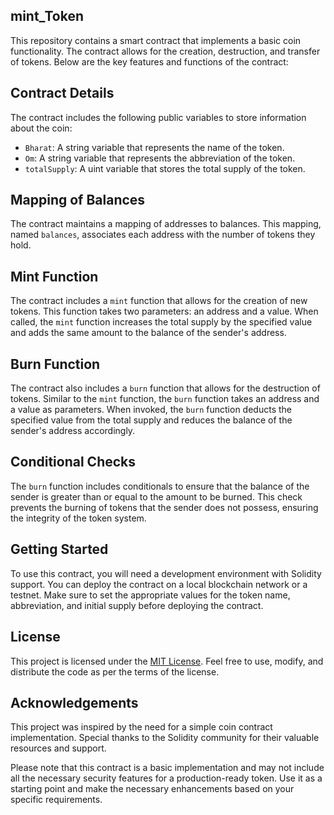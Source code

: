 ## mint_Token

This repository contains a smart contract that implements a basic coin functionality. The contract allows for the creation, destruction, and transfer of tokens. Below are the key features and functions of the contract:

## Contract Details

The contract includes the following public variables to store information about the coin:

- `Bharat`: A string variable that represents the name of the token.
- `Om`: A string variable that represents the abbreviation of the token.
- `totalSupply`: A uint variable that stores the total supply of the token.

## Mapping of Balances

The contract maintains a mapping of addresses to balances. This mapping, named `balances`, associates each address with the number of tokens they hold.

## Mint Function

The contract includes a `mint` function that allows for the creation of new tokens. This function takes two parameters: an address and a value. When called, the `mint` function increases the total supply by the specified value and adds the same amount to the balance of the sender's address.

## Burn Function

The contract also includes a `burn` function that allows for the destruction of tokens. Similar to the `mint` function, the `burn` function takes an address and a value as parameters. When invoked, the `burn` function deducts the specified value from the total supply and reduces the balance of the sender's address accordingly.

## Conditional Checks

The `burn` function includes conditionals to ensure that the balance of the sender is greater than or equal to the amount to be burned. This check prevents the burning of tokens that the sender does not possess, ensuring the integrity of the token system.

## Getting Started

To use this contract, you will need a development environment with Solidity support. You can deploy the contract on a local blockchain network or a testnet. Make sure to set the appropriate values for the token name, abbreviation, and initial supply before deploying the contract.

## License

This project is licensed under the [MIT License](LICENSE). Feel free to use, modify, and distribute the code as per the terms of the license.

## Acknowledgements

This project was inspired by the need for a simple coin contract implementation. Special thanks to the Solidity community for their valuable resources and support.

Please note that this contract is a basic implementation and may not include all the necessary security features for a production-ready token. Use it as a starting point and make the necessary enhancements based on your specific requirements.

